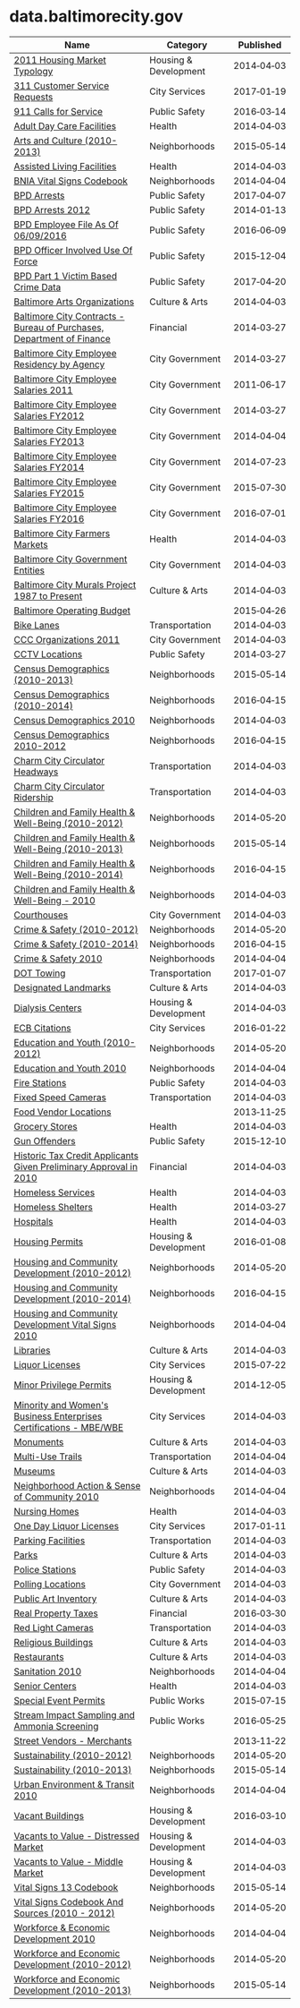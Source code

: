 # data.baltimorecity.gov

Name | Category | Published
---- | -------- | ---------
[2011 Housing Market Typology](../datasets/782b-zpd7.md) | Housing & Development | 2014&#x2011;04&#x2011;03
[311 Customer Service Requests](../datasets/9agw-sxsr.md) | City Services | 2017&#x2011;01&#x2011;19
[911 Calls for Service](../datasets/xviu-ezkt.md) | Public Safety | 2016&#x2011;03&#x2011;14
[Adult Day Care Facilities](../datasets/yc75-xbrv.md) | Health | 2014&#x2011;04&#x2011;03
[Arts and Culture (2010-2013)](../datasets/s9kh-t3xq.md) | Neighborhoods | 2015&#x2011;05&#x2011;14
[Assisted Living Facilities](../datasets/q2vm-e9dp.md) | Health | 2014&#x2011;04&#x2011;03
[BNIA Vital Signs Codebook](../datasets/ryvy-9zw6.md) | Neighborhoods | 2014&#x2011;04&#x2011;04
[BPD Arrests](../datasets/3i3v-ibrt.md) | Public Safety | 2017&#x2011;04&#x2011;07
[BPD Arrests 2012](../datasets/srkw-68js.md) | Public Safety | 2014&#x2011;01&#x2011;13
[BPD Employee File As Of 06/09/2016](../datasets/84yu-nmcy.md) | Public Safety | 2016&#x2011;06&#x2011;09
[BPD Officer Involved Use Of Force](../datasets/3w4d-kckv.md) | Public Safety | 2015&#x2011;12&#x2011;04
[BPD Part 1 Victim Based Crime Data](../datasets/wsfq-mvij.md) | Public Safety | 2017&#x2011;04&#x2011;20
[Baltimore Arts Organizations](../datasets/r4ur-u5nm.md) | Culture & Arts | 2014&#x2011;04&#x2011;03
[Baltimore City Contracts - Bureau of Purchases, Department of Finance](../datasets/e7gh-hui5.md) | Financial | 2014&#x2011;03&#x2011;27
[Baltimore City Employee Residency by Agency](../datasets/b2y4-vd6j.md) | City Government | 2014&#x2011;03&#x2011;27
[Baltimore City Employee Salaries 2011](../datasets/ijfz-2v3c.md) | City Government | 2011&#x2011;06&#x2011;17
[Baltimore City Employee Salaries FY2012](../datasets/7ymi-bvp3.md) | City Government | 2014&#x2011;03&#x2011;27
[Baltimore City Employee Salaries FY2013](../datasets/59xj-us3u.md) | City Government | 2014&#x2011;04&#x2011;04
[Baltimore City Employee Salaries FY2014](../datasets/2j28-xzd7.md) | City Government | 2014&#x2011;07&#x2011;23
[Baltimore City Employee Salaries FY2015](../datasets/nsfe-bg53.md) | City Government | 2015&#x2011;07&#x2011;30
[Baltimore City Employee Salaries FY2016](../datasets/65ac-s4v5.md) | City Government | 2016&#x2011;07&#x2011;01
[Baltimore City Farmers Markets](../datasets/atzp-3tnt.md) | Health | 2014&#x2011;04&#x2011;03
[Baltimore City Government Entities](../datasets/cut3-c4bx.md) | City Government | 2014&#x2011;04&#x2011;03
[Baltimore City Murals Project 1987 to Present](../datasets/zqh4-9ud5.md) | Culture & Arts | 2014&#x2011;04&#x2011;03
[Baltimore Operating Budget](../datasets/g5wn-pq7y.md) |  | 2015&#x2011;04&#x2011;26
[Bike Lanes](../datasets/xzfj-gyms.md) | Transportation | 2014&#x2011;04&#x2011;03
[CCC Organizations 2011](../datasets/tpag-zk4d.md) | City Government | 2014&#x2011;04&#x2011;03
[CCTV Locations](../datasets/hdyb-27ak.md) | Public Safety | 2014&#x2011;03&#x2011;27
[Census Demographics (2010-2013)](../datasets/7pnq-8ebe.md) | Neighborhoods | 2015&#x2011;05&#x2011;14
[Census Demographics (2010-2014)](../datasets/t7sb-aegk.md) | Neighborhoods | 2016&#x2011;04&#x2011;15
[Census Demographics 2010](../datasets/cix3-h4cy.md) | Neighborhoods | 2014&#x2011;04&#x2011;03
[Census Demographics 2010-2012](../datasets/yp84-wh4q.md) | Neighborhoods | 2016&#x2011;04&#x2011;15
[Charm City Circulator Headways](../datasets/hzrz-cfzs.md) | Transportation | 2014&#x2011;04&#x2011;03
[Charm City Circulator Ridership](../datasets/wwvu-583r.md) | Transportation | 2014&#x2011;04&#x2011;03
[Children and Family Health & Well-Being (2010-2012)](../datasets/bse9-tznm.md) | Neighborhoods | 2014&#x2011;05&#x2011;20
[Children and Family Health & Well-Being (2010-2013)](../datasets/ku4b-9db9.md) | Neighborhoods | 2015&#x2011;05&#x2011;14
[Children and Family Health & Well-Being (2010-2014)](../datasets/rtbq-mnni.md) | Neighborhoods | 2016&#x2011;04&#x2011;15
[Children and Family Health & Well-Being - 2010](../datasets/34ex-2mjc.md) | Neighborhoods | 2014&#x2011;04&#x2011;03
[Courthouses](../datasets/z5tu-c7qn.md) | City Government | 2014&#x2011;04&#x2011;03
[Crime & Safety (2010-2012)](../datasets/ieq6-dzfz.md) | Neighborhoods | 2014&#x2011;05&#x2011;20
[Crime & Safety (2010-2014)](../datasets/qmw9-b8ep.md) | Neighborhoods | 2016&#x2011;04&#x2011;15
[Crime & Safety 2010](../datasets/yhtd-6cjz.md) | Neighborhoods | 2014&#x2011;04&#x2011;04
[DOT Towing](../datasets/k78j-azhn.md) | Transportation | 2017&#x2011;01&#x2011;07
[Designated Landmarks](../datasets/cpd3-yi9b.md) | Culture & Arts | 2014&#x2011;04&#x2011;03
[Dialysis Centers](../datasets/wasd-qc7e.md) | Housing & Development | 2014&#x2011;04&#x2011;03
[ECB Citations](../datasets/ywty-nmtg.md) | City Services | 2016&#x2011;01&#x2011;22
[Education and Youth (2010-2012)](../datasets/669q-yjwu.md) | Neighborhoods | 2014&#x2011;05&#x2011;20
[Education and Youth 2010](../datasets/grrd-c7p6.md) | Neighborhoods | 2014&#x2011;04&#x2011;04
[Fire Stations](../datasets/g244-i383.md) | Public Safety | 2014&#x2011;04&#x2011;03
[Fixed Speed Cameras](../datasets/aqgr-xx9h.md) | Transportation | 2014&#x2011;04&#x2011;03
[Food Vendor Locations](../datasets/bqw3-z52q.md) |  | 2013&#x2011;11&#x2011;25
[Grocery Stores](../datasets/uuwk-975y.md) | Health | 2014&#x2011;04&#x2011;03
[Gun Offenders](../datasets/aivj-4x23.md) | Public Safety | 2015&#x2011;12&#x2011;10
[Historic Tax Credit Applicants Given Preliminary Approval in 2010](../datasets/iub8-xy78.md) | Financial | 2014&#x2011;04&#x2011;03
[Homeless Services](../datasets/uukz-aw5g.md) | Health | 2014&#x2011;04&#x2011;03
[Homeless Shelters](../datasets/hyq3-8sxr.md) | Health | 2014&#x2011;03&#x2011;27
[Hospitals](../datasets/g9ck-7zns.md) | Health | 2014&#x2011;04&#x2011;03
[Housing Permits](../datasets/fesm-tgxf.md) | Housing & Development | 2016&#x2011;01&#x2011;08
[Housing and Community Development (2010-2012)](../datasets/m3z4-c8pp.md) | Neighborhoods | 2014&#x2011;05&#x2011;20
[Housing and Community Development (2010-2014)](../datasets/mvvs-32jm.md) | Neighborhoods | 2016&#x2011;04&#x2011;15
[Housing and Community Development Vital Signs 2010](../datasets/utne-q9c6.md) | Neighborhoods | 2014&#x2011;04&#x2011;04
[Libraries](../datasets/tgtv-wr5u.md) | Culture & Arts | 2014&#x2011;04&#x2011;03
[Liquor Licenses](../datasets/xv8d-bwgi.md) | City Services | 2015&#x2011;07&#x2011;22
[Minor Privilege Permits](../datasets/bwg6-98m2.md) | Housing & Development | 2014&#x2011;12&#x2011;05
[Minority and Women's Business Enterprises Certifications - MBE/WBE](../datasets/us2p-bijb.md) | City Services | 2014&#x2011;04&#x2011;03
[Monuments](../datasets/cpxf-kxp3.md) | Culture & Arts | 2014&#x2011;04&#x2011;03
[Multi-Use Trails](../datasets/sicc-m9it.md) | Transportation | 2014&#x2011;04&#x2011;04
[Museums](../datasets/8hgq-9pi6.md) | Culture & Arts | 2014&#x2011;04&#x2011;03
[Neighborhood Action & Sense of Community 2010](../datasets/ipje-efsv.md) | Neighborhoods | 2014&#x2011;04&#x2011;04
[Nursing Homes](../datasets/53js-3bkd.md) | Health | 2014&#x2011;04&#x2011;03
[One Day Liquor Licenses](../datasets/bcxw-m234.md) | City Services | 2017&#x2011;01&#x2011;11
[Parking Facilities](../datasets/e29s-jddm.md) | Transportation | 2014&#x2011;04&#x2011;03
[Parks](../datasets/3r8a-uawz.md) | Culture & Arts | 2014&#x2011;04&#x2011;03
[Police Stations](../datasets/6kkw-bck6.md) | Public Safety | 2014&#x2011;04&#x2011;03
[Polling Locations](../datasets/u7bw-gha5.md) | City Government | 2014&#x2011;04&#x2011;03
[Public Art Inventory](../datasets/5xsg-uc29.md) | Culture & Arts | 2014&#x2011;04&#x2011;03
[Real Property Taxes](../datasets/27w9-urtv.md) | Financial | 2016&#x2011;03&#x2011;30
[Red Light Cameras](../datasets/ydjd-febd.md) | Transportation | 2014&#x2011;04&#x2011;03
[Religious Buildings](../datasets/kbdc-bpw3.md) | Culture & Arts | 2014&#x2011;04&#x2011;03
[Restaurants](../datasets/k5ry-ef3g.md) | Culture & Arts | 2014&#x2011;04&#x2011;03
[Sanitation 2010](../datasets/wh9c-xr5p.md) | Neighborhoods | 2014&#x2011;04&#x2011;04
[Senior Centers](../datasets/3ah4-gcgf.md) | Health | 2014&#x2011;04&#x2011;03
[Special Event Permits](../datasets/cdz5-3y2u.md) | Public Works | 2015&#x2011;07&#x2011;15
[Stream Impact Sampling and Ammonia Screening](../datasets/39h2-7kjs.md) | Public Works | 2016&#x2011;05&#x2011;25
[Street Vendors - Merchants](../datasets/uqwn-g6hs.md) |  | 2013&#x2011;11&#x2011;22
[Sustainability (2010-2012)](../datasets/3khh-rk6j.md) | Neighborhoods | 2014&#x2011;05&#x2011;20
[Sustainability (2010-2013)](../datasets/727n-cy2x.md) | Neighborhoods | 2015&#x2011;05&#x2011;14
[Urban Environment & Transit 2010](../datasets/gsze-vqaj.md) | Neighborhoods | 2014&#x2011;04&#x2011;04
[Vacant Buildings](../datasets/qqcv-ihn5.md) | Housing & Development | 2016&#x2011;03&#x2011;10
[Vacants to Value - Distressed Market](../datasets/f8a8-4x84.md) | Housing & Development | 2014&#x2011;04&#x2011;03
[Vacants to Value - Middle Market](../datasets/2nea-5tsk.md) | Housing & Development | 2014&#x2011;04&#x2011;03
[Vital Signs 13 Codebook](../datasets/bded-bhdg.md) | Neighborhoods | 2015&#x2011;05&#x2011;14
[Vital Signs Codebook And Sources (2010 - 2012)](../datasets/uuev-6p46.md) | Neighborhoods | 2014&#x2011;05&#x2011;20
[Workforce & Economic Development 2010](../datasets/8e3m-6y2b.md) | Neighborhoods | 2014&#x2011;04&#x2011;04
[Workforce and Economic Development (2010-2012)](../datasets/hs6f-mzje.md) | Neighborhoods | 2014&#x2011;05&#x2011;20
[Workforce and Economic Development (2010-2013)](../datasets/8hgm-7t56.md) | Neighborhoods | 2015&#x2011;05&#x2011;14


